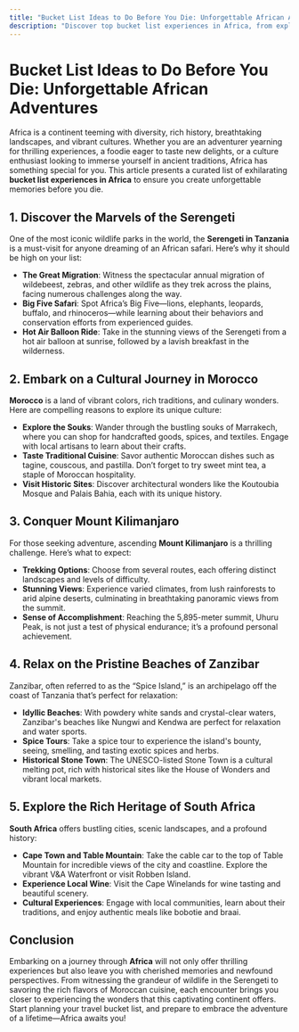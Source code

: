 ```yaml
---
title: "Bucket List Ideas to Do Before You Die: Unforgettable African Adventures"
description: "Discover top bucket list experiences in Africa, from exploring the Serengeti and Mount Kilimanjaro to relaxing on Zanzibar’s pristine beaches and tasting Morocco's cuisine."
---
```


# Bucket List Ideas to Do Before You Die: Unforgettable African Adventures

Africa is a continent teeming with diversity, rich history, breathtaking landscapes, and vibrant cultures. Whether you are an adventurer yearning for thrilling experiences, a foodie eager to taste new delights, or a culture enthusiast looking to immerse yourself in ancient traditions, Africa has something special for you. This article presents a curated list of exhilarating **bucket list experiences in Africa** to ensure you create unforgettable memories before you die.

## 1. Discover the Marvels of the Serengeti

One of the most iconic wildlife parks in the world, the **Serengeti in Tanzania** is a must-visit for anyone dreaming of an African safari. Here’s why it should be high on your list:

- **The Great Migration**: Witness the spectacular annual migration of wildebeest, zebras, and other wildlife as they trek across the plains, facing numerous challenges along the way.
- **Big Five Safari**: Spot Africa’s Big Five—lions, elephants, leopards, buffalo, and rhinoceros—while learning about their behaviors and conservation efforts from experienced guides.
- **Hot Air Balloon Ride**: Take in the stunning views of the Serengeti from a hot air balloon at sunrise, followed by a lavish breakfast in the wilderness.

## 2. Embark on a Cultural Journey in Morocco

**Morocco** is a land of vibrant colors, rich traditions, and culinary wonders. Here are compelling reasons to explore its unique culture:

- **Explore the Souks**: Wander through the bustling souks of Marrakech, where you can shop for handcrafted goods, spices, and textiles. Engage with local artisans to learn about their crafts.
- **Taste Traditional Cuisine**: Savor authentic Moroccan dishes such as tagine, couscous, and pastilla. Don’t forget to try sweet mint tea, a staple of Moroccan hospitality.
- **Visit Historic Sites**: Discover architectural wonders like the Koutoubia Mosque and Palais Bahia, each with its unique history.

## 3. Conquer Mount Kilimanjaro

For those seeking adventure, ascending **Mount Kilimanjaro** is a thrilling challenge. Here’s what to expect:

- **Trekking Options**: Choose from several routes, each offering distinct landscapes and levels of difficulty.
- **Stunning Views**: Experience varied climates, from lush rainforests to arid alpine deserts, culminating in breathtaking panoramic views from the summit.
- **Sense of Accomplishment**: Reaching the 5,895-meter summit, Uhuru Peak, is not just a test of physical endurance; it’s a profound personal achievement.

## 4. Relax on the Pristine Beaches of Zanzibar

Zanzibar, often referred to as the “Spice Island,” is an archipelago off the coast of Tanzania that’s perfect for relaxation:

- **Idyllic Beaches**: With powdery white sands and crystal-clear waters, Zanzibar's beaches like Nungwi and Kendwa are perfect for relaxation and water sports.
- **Spice Tours**: Take a spice tour to experience the island's bounty, seeing, smelling, and tasting exotic spices and herbs.
- **Historical Stone Town**: The UNESCO-listed Stone Town is a cultural melting pot, rich with historical sites like the House of Wonders and vibrant local markets.

## 5. Explore the Rich Heritage of South Africa

**South Africa** offers bustling cities, scenic landscapes, and a profound history:

- **Cape Town and Table Mountain**: Take the cable car to the top of Table Mountain for incredible views of the city and coastline. Explore the vibrant V&A Waterfront or visit Robben Island.
- **Experience Local Wine**: Visit the Cape Winelands for wine tasting and beautiful scenery.
- **Cultural Experiences**: Engage with local communities, learn about their traditions, and enjoy authentic meals like bobotie and braai.

## Conclusion

Embarking on a journey through **Africa** will not only offer thrilling experiences but also leave you with cherished memories and newfound perspectives. From witnessing the grandeur of wildlife in the Serengeti to savoring the rich flavors of Moroccan cuisine, each encounter brings you closer to experiencing the wonders that this captivating continent offers. Start planning your travel bucket list, and prepare to embrace the adventure of a lifetime—Africa awaits you!

